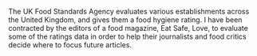 The UK Food Standards Agency evaluates various establishments across the United Kingdom, and gives them a food hygiene rating. I have been contracted by the editors of a food magazine, Eat Safe, Love, to evaluate some of the ratings data in order to help their journalists and food critics decide where to focus future articles. 
